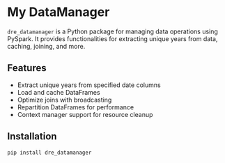 # My DataManager

`dre_datamanager` is a Python package for managing data operations using PySpark. It provides functionalities for extracting unique years from data, caching, joining, and more.

## Features

- Extract unique years from specified date columns
- Load and cache DataFrames
- Optimize joins with broadcasting
- Repartition DataFrames for performance
- Context manager support for resource cleanup

## Installation

```bash
pip install dre_datamanager
